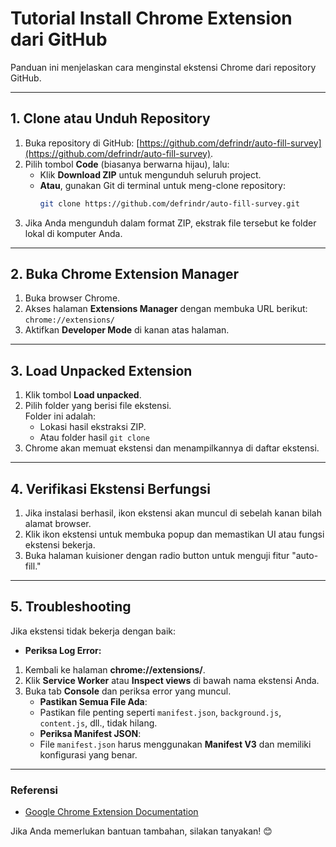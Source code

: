 # Tutorial Install Chrome Extension dari GitHub

Panduan ini menjelaskan cara menginstal ekstensi Chrome dari repository GitHub.

---

## **1. Clone atau Unduh Repository**
1. Buka repository di GitHub: [https://github.com/defrindr/auto-fill-survey](https://github.com/defrindr/auto-fill-survey).
2. Pilih tombol **Code** (biasanya berwarna hijau), lalu:
   - Klik **Download ZIP** untuk mengunduh seluruh project.
   - **Atau**, gunakan Git di terminal untuk meng-clone repository:
     ```bash
     git clone https://github.com/defrindr/auto-fill-survey.git
     ```
3. Jika Anda mengunduh dalam format ZIP, ekstrak file tersebut ke folder lokal di komputer Anda.

---

## **2. Buka Chrome Extension Manager**
1. Buka browser Chrome.
2. Akses halaman **Extensions Manager** dengan membuka URL berikut:
    `chrome://extensions/`
1. Aktifkan **Developer Mode** di kanan atas halaman.

---

## **3. Load Unpacked Extension**
1. Klik tombol **Load unpacked**.
2. Pilih folder yang berisi file ekstensi.  
   Folder ini adalah:
      - Lokasi hasil ekstraksi ZIP.
      - Atau folder hasil `git clone`
3. Chrome akan memuat ekstensi dan menampilkannya di daftar ekstensi.

---

## **4. Verifikasi Ekstensi Berfungsi**
1. Jika instalasi berhasil, ikon ekstensi akan muncul di sebelah kanan bilah alamat browser.
2. Klik ikon ekstensi untuk membuka popup dan memastikan UI atau fungsi ekstensi bekerja.
3. Buka halaman kuisioner dengan radio button untuk menguji fitur "auto-fill."

---

## **5. Troubleshooting**
Jika ekstensi tidak bekerja dengan baik:
- **Periksa Log Error:**
1. Kembali ke halaman **chrome://extensions/**.
2. Klik **Service Worker** atau **Inspect views** di bawah nama ekstensi Anda.
3. Buka tab **Console** dan periksa error yang muncul.
   - **Pastikan Semua File Ada**:
   - Pastikan file penting seperti `manifest.json`, `background.js`, `content.js`, dll., tidak hilang.
   - **Periksa Manifest JSON**:
   - File `manifest.json` harus menggunakan **Manifest V3** dan memiliki konfigurasi yang benar.

---

### **Referensi**
- [Google Chrome Extension Documentation](https://developer.chrome.com/docs/extensions/)

Jika Anda memerlukan bantuan tambahan, silakan tanyakan! 😊

